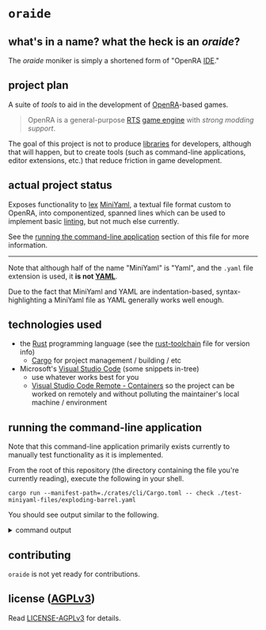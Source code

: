 # `oraide`

## what's in a name? what the heck is an *oraide*?

The *oraide* moniker is simply a shortened form of "OpenRA [IDE]."

## project plan

A suite of *tools* to aid in the development of [OpenRA]-based games.

> OpenRA is a general-purpose [RTS] [game engine] with *strong modding support*.

The goal of this project is not to produce [libraries] for developers, although
that will happen, but to create tools (such as command-line applications,
editor extensions, etc.) that reduce friction in game development.

## actual project status

Exposes functionality to [lex] [MiniYaml], a textual file format custom to
OpenRA, into componentized, spanned lines which can be used to implement basic
[linting], but not much else currently.

See the [running the command-line application] section of this file for
more information.

---

Note that although half of the name "MiniYaml" is "Yaml", and the `.yaml` file
extension is used, it **is not [YAML]**.

Due to the fact that MiniYaml and YAML are indentation-based,
syntax-highlighting a MiniYaml file as YAML generally works well enough.

## technologies used

- the [Rust] programming language (see the [rust-toolchain] file for
  version info)
  - [Cargo] for project management / building / etc
- Microsoft's [Visual Studio Code] (some snippets in-tree)
  - use whatever works best for you
  - [Visual Studio Code Remote - Containers] so the project can be worked on
    remotely and without polluting the maintainer's local machine / environment

## running the command-line application

Note that this command-line application primarily exists currently to manually
test functionality as it is implemented.

From the root of this repository (the directory containing the file you're
currently reading), execute the following in your shell.

```
cargo run --manifest-path=./crates/cli/Cargo.toml -- check ./test-miniyaml-files/exploding-barrel.yaml
```

You should see output similar to the following.

<details><summary>command output</summary>

Notice that the lines have been split into components (`indent`, `key`, etc.).
Internally these components are byte index spans, but the text of those spans
is displayed here.

```
raw     = "exploding-barrel:\n"
indent  = None
key     = Some("exploding-barrel")
key_sep = Some(":")
value   = None
comment = None
term    = Some("\n")

raw     = "    Tooltip:\n"
indent  = Some("    ")
key     = Some("Tooltip")
key_sep = Some(":")
value   = None
comment = None
term    = Some("\n")

raw     = "        Name: barrels\n"
indent  = Some("        ")
key     = Some("Name")
key_sep = Some(":")
value   = Some("barrels")
comment = None
term    = Some("\n")

raw     = "    Health:\n"
indent  = Some("    ")
key     = Some("Health")
key_sep = Some(":")
value   = None
comment = None
term    = Some("\n")

raw     = "        HP: 5\n"
indent  = Some("        ")
key     = Some("HP")
key_sep = Some(":")
value   = Some("5")
comment = None
term    = Some("\n")

raw     = "    Explodes:\n"
indent  = Some("    ")
key     = Some("Explodes")
key_sep = Some(":")
value   = None
comment = None
term    = Some("\n")

raw     = "        Weapon: large-barrel-explode\n"
indent  = Some("        ")
key     = Some("Weapon")
key_sep = Some(":")
value   = Some("large-barrel-explode")
comment = None
term    = Some("\n")

raw     = "    MapEditorData:\n"
indent  = Some("    ")
key     = Some("MapEditorData")
key_sep = Some(":")
value   = None
comment = None
term    = Some("\n")

raw     = "        Categories: props, dangerous-props\n"
indent  = Some("        ")
key     = Some("Categories")
key_sep = Some(":")
value   = Some("props, dangerous-props")
comment = None
term    = Some("\n")
```

</details>


## contributing

`oraide` is not yet ready for contributions.

## license ([AGPLv3])

Read [LICENSE-AGPLv3] for details.

[actor]: https://www.openra.net/book/glossary.html#actor
[AGPLv3]: https://www.gnu.org/licenses/agpl-3.0
[Cargo]: https://doc.rust-lang.org/cargo/
[game engine]: https://en.wikipedia.org/wiki/Game_engine
[IDE]: https://en.wikipedia.org/wiki/Integrated_development_environment
[lex]: https://en.wikipedia.org/wiki/Lexical_analysis
[libraries]: https://en.wikipedia.org/wiki/Library_(computing)
[LICENSE-AGPLv3]: ./LICENSE-AGPLv3
[linting]: https://en.wikipedia.org/wiki/Lint_%28software%29
[MiniYaml]: https://www.openra.net/book/glossary.html#miniyaml
[OpenRA]: https://openra.net
[prop]: https://en.wikipedia.org/wiki/Theatrical_property
[RTS]: https://en.wikipedia.org/wiki/Real-time_strategy
[rust-toolchain]: ./rust-toolchain
[Rust]: https://www.rust-lang.org/
[Visual Studio Code]: https://code.visualstudio.com/
[Visual Studio Code Remote - Containers]: https://code.visualstudio.com/docs/remote/containers
[running the command-line application]: #running-the-command-line-application
[YAML]: https://en.wikipedia.org/wiki/YAML
